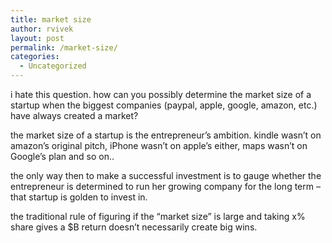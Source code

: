 ```yaml
---
title: market size
author: rvivek
layout: post
permalink: /market-size/
categories:
  - Uncategorized
---
```

i hate this question. how can you possibly determine the market size of a startup when the biggest companies (paypal, apple, google, amazon, etc.) have always created a market?

the market size of a startup is the entrepreneur&#8217;s ambition. kindle wasn&#8217;t on amazon&#8217;s original pitch, iPhone wasn&#8217;t on apple&#8217;s either, maps wasn&#8217;t on Google&#8217;s plan and so on..

the only way then to make a successful investment is to gauge whether the entrepreneur is determined to run her growing company for the long term &#8211; that startup is golden to invest in.

the traditional rule of figuring if the &#8220;market size&#8221; is large and taking x% share gives a $B return doesn&#8217;t necessarily create big wins.